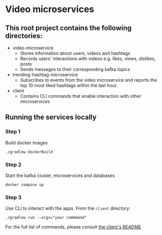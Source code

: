 # Video microservices

## This root project contains the following directories:
* video-microservice
  * Stores information about users, videos and hashtags
  * Records users' interactions with videos e.g. likes, views, dislikes, posts
  * Sends messages to their corresponding kafka topics
* trending-hashtag-microservice
  * Subscribes to events from the video microservice and reports the top 10 most liked hashtags within the last hour
* client
  * Contains CLI commands that enable interaction with other microservices


## Running the services locally

### Step 1
Build docker images
```shell
./gradlew dockerBuild
```
### Step 2
Start the kafka cluster, microservices and databases
```shell
docker compose up
```
### Step 3
Use CLI to interact with the apps. From the `client` directory:
```shell
./gradlew run --args="your commmand"
```
For the full list of commands, please consult [the client's README](client/README.md)
